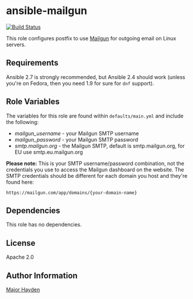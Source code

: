 ansible-mailgun
===============

[![Build Status](https://travis-ci.org/major/ansible-mailgun.svg?branch=master)](https://travis-ci.org/major/ansible-mailgun)

This role configures postfix to use [Mailgun](http://mailgun.com) for outgoing
email on Linux servers.

Requirements
------------

Ansible 2.7 is strongly recommended, but Ansible 2.4 should work (unless
you're on Fedora, then you need 1.9 for sure for `dnf` support).

Role Variables
--------------

The variables for this role are found within `defaults/main.yml` and include
the following:

* _mailgun_username_ - your Mailgun SMTP username
* _mailgun_password_ - your Mailgun SMTP password
* _smtp.mailgun.org_ - the Mailgun SMTP, default is smtp.mailgun.org, for EU use smtp.eu.mailgun.org

**Please note:** This is your SMTP username/password combination, not the
credentials you use to access the Mailgun dashboard on the website. The SMTP
credentials should be different for each domain you host and they're found
here:

    https://mailgun.com/app/domains/{your-domain-name}

Dependencies
------------

This role has no dependencies.

License
-------

Apache 2.0

Author Information
------------------

[Major Hayden](http://majorhayden.com)
